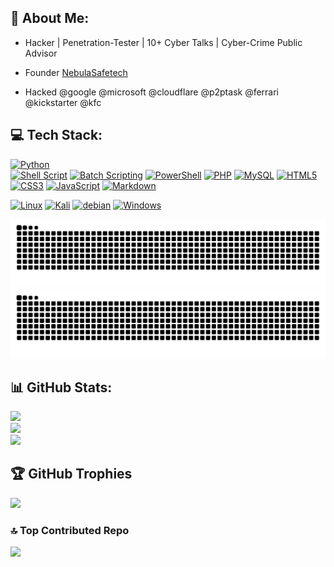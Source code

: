 ## 📌 About Me:

- Hacker | Penetration-Tester | 10+ Cyber Talks | Cyber-Crime Public Advisor

- Founder [NebulaSafetech](https://rajivsharma0x14.github.io/NebulaSafeTech.com/)

- Hacked @google @microsoft @cloudflare @p2ptask @ferrari @kickstarter @kfc

## :computer: Tech Stack:
[![Python](https://img.shields.io/badge/python-3670A0?style=flat&logo=python&logoColor=ffdd54)](https://www.learn-cpp.org/)  
[![Shell Script](https://img.shields.io/badge/Shell%20Script-%23121011.svg?style=flat&logo=gnu-bash&logoColor=white)](https://www.learnshell.org/) 
[![Batch Scripting](https://img.shields.io/badge/Batch%20Script-%234D4D4D.svg?style=flat&logo=windows-terminal&logoColor=white)](https://www.tutorialspoint.com/batch_script/index.htm)
[![PowerShell](https://img.shields.io/badge/PowerShell-5391FE.svg?style=flat&logo=powershell&logoColor=white)](https://github.com/PowerShell/PowerShell)
[![PHP](https://img.shields.io/badge/php-%23777BB4.svg?style=flat&logo=php&logoColor=white)](https://www.learn-php.org/) 
[![MySQL](https://img.shields.io/badge/MySQL-4479A1.svg?style=flat&logo=mysql&logoColor=white)](https://www.learnsqlonline.org/) 
[![HTML5](https://img.shields.io/badge/HTML-%23E34F26.svg?style=flat&logo=html5&logoColor=white)](https://www.learn-html.org/) 
[![CSS3](https://img.shields.io/badge/CSS-%231572B6.svg?style=flat&logo=css3&logoColor=white)](https://www.w3.org/TR/CSS/#css) 
[![JavaScript](https://img.shields.io/badge/JavasSript-%23323330.svg?style=flat&logo=javascript&logoColor=%23F7DF1E)](https://www.learn-js.org/) 
[![Markdown](https://img.shields.io/badge/Markdown-%23000000.svg?style=flat&logo=markdown&logoColor=white)](https://www.markdownguide.org/) 

[![Linux](https://img.shields.io/badge/Linux-FCC624?style=flat&logo=linux&logoColor=black)](https://www.linux.org/pages/download/)
[![Kali](https://img.shields.io/badge/-Kali%20Linux-557C94?style=flat&logo=kalilinux&logoColor=white)](https://www.kali.org/) 
[![debian](https://img.shields.io/badge/Debian-D70A53?style=flat&logo=debian&logoColor=white)](https://www.debian.org/)
[![Windows](https://img.shields.io/badge/Windows-0078D6?style=flat&logo=windows11&logoColor=white)](https://www.microsoft.com/en-in/windows)

<!-- Snake animation -->
<div align="center">
  <img alt="Snake animation dark mode" src="https://raw.githubusercontent.com/migueltc13/migueltc13/main/.github/images/github-snake-dark.svg#gh-dark-mode-only"/>
  <img alt="Snake animation light mode" src="https://raw.githubusercontent.com/migueltc13/migueltc13/main/.github/images/github-contribution-grid-snake.svg#gh-light-mode-only"/>
</div>

## :bar_chart: GitHub Stats:
![](https://github-readme-stats.vercel.app/api?username=Rajivsharma0x14&theme=blue-green&hide_border=false&include_all_commits=true&count_private=true)<br/>
![](https://github-readme-streak-stats.herokuapp.com/?user=Rajivsharma0x14&theme=blue-green&hide_border=false)<br/> 
![](https://github-readme-stats.vercel.app/api/top-langs/?username=Rajivsharma0x14&theme=blue-green&hide_border=false&include_all_commits=true&count_private=true&layout=compact)

## :trophy: GitHub Trophies
![](https://github-profile-trophy.vercel.app/?username=Rajivsharma0x14&theme=darkhub&no-frame=false&no-bg=true&margin-w=5)


### :top: Top Contributed Repo
![](https://github-contributor-stats.vercel.app/api?username=Rajivsharma0x14&limit=5&theme=dark&combine_all_yearly_contributions=true)
